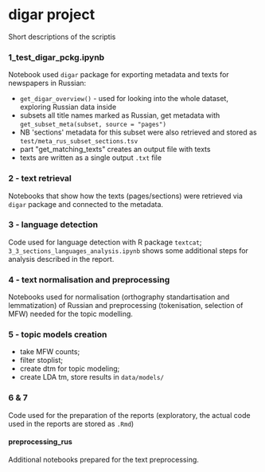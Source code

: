 # digar project

Short descriptions of the scriptis  

### 1_test_digar_pckg.ipynb
Notebook used `digar` package for exporting metadata and texts for newspapers in Russian:  
* `get_digar_overview()`  - used for looking into the whole dataset, exploring Russian data inside  
* subsets all title names marked as Russian, get metadata with `get_subset_meta(subset, source = "pages")`
* NB 'sections' metadata for this subset were also retrieved and stored as `test/meta_rus_subset_sections.tsv`  
* part "get_matching_texts" creates an output file with texts  
* texts are written as a single output `.txt` file  
  
### 2 - text retrieval
Notebooks that show how the texts (pages/sections) were retrieved via `digar` package and connected to the metadata.  
  
### 3 - language detection
Code used for language detection with R package `textcat`; `3_3_sections_languages_analysis.ipynb` shows some additional steps for analysis described in the report.

### 4 - text normalisation and preprocessing
Notebooks used for normalisation (orthography standartisation and lemmatization) of Russian and preprocessing (tokenisation, selection of MFW) needed for the topic modelling.  

### 5 - topic models creation
* take MFW counts;  
* filter stoplist;  
* create dtm for topic modeling;  
* create LDA tm, store results in `data/models/`  

### 6 & 7
Code used for the preparation of the reports (exploratory, the actual code used in the reports are stored as `.Rmd`)

#### preprocessing_rus
Additional notebooks prepared for the text preprocessing.
